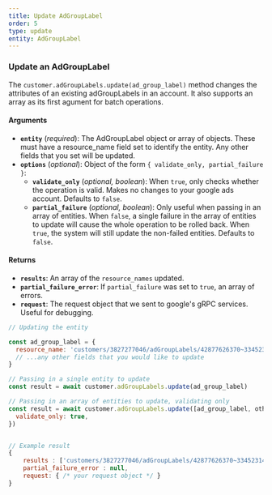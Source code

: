 ```yaml
---
title: Update AdGroupLabel
order: 5
type: update
entity: AdGroupLabel
---
```


### Update an AdGroupLabel

The `customer.adGroupLabels.update(ad_group_label)` method changes the attributes of an existing adGroupLabels in an account. It also supports an array as its first agument for batch operations.

#### Arguments

- **`entity`** (_required_): The AdGroupLabel object or array of objects. These must have a resource_name field set to identify the entity. Any other fields that you set will be updated.
- **`options`** (_optional_): Object of the form `{ validate_only, partial_failure }`:
  - **`validate_only`** (_optional, boolean_): When `true`, only checks whether the operation is valid. Makes no changes to your google ads account. Defaults to `false`.
  - **`partial_failure`** (_optional, boolean_): Only useful when passing in an array of entities. When `false`, a single failure in the array of entities to update will cause the whole operation to be rolled back. When `true`, the system will still update the non-failed entities. Defaults to `false`.

#### Returns

- **`results`**: An array of the `resource_names` updated.
- **`partial_failure_error`**: If `partial_failure` was set to `true`, an array of errors.
- **`request`**: The request object that we sent to google's gRPC services. Useful for debugging.

```javascript
// Updating the entity

const ad_group_label = {
  resource_name: 'customers/3827277046/adGroupLabels/42877626370~3345231412', // The resource_name is required
  // ...any other fields that you would like to update
}

// Passing in a single entity to update
const result = await customer.adGroupLabels.update(ad_group_label)

// Passing in an array of entities to update, validating only
const result = await customer.adGroupLabels.update([ad_group_label, other_ad_group_label], {
  validate_only: true,
})
```

```javascript

// Example result
{
	results : ['customers/3827277046/adGroupLabels/42877626370~3345231412'],
	partial_failure_error : null,
	request: { /* your request object */ }
}

```
